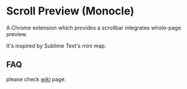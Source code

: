 # Scroll Preview (Monocle)

A Chrome extension which provides a scrollbar integrates whole-page preview.

It's inspired by Sublime Text's mini map.

## FAQ

please check [wiki](https://github.com/chintown/monocle/wiki) page.

